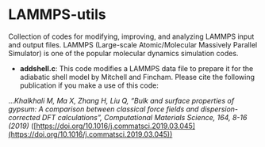 # LAMMPS-utils
Collection of codes for modifying, improving, and analyzing LAMMPS input and output files. LAMMPS (Large-scale Atomic/Molecular Massively Parallel Simulator) is one of the popular molecular dynamics simulation codes.

* __addshell.c__: This code modifies a LAMMPS data file to prepare it for the adiabatic shell model by Mitchell and Fincham. Please cite the following publication if you make a use of this code:

...*Khalkhali M, Ma X, Zhang H, Liu Q, “Bulk and surface properties of gypsum: A comparison between classical force fields and dispersion-corrected DFT calculations”, Computational Materials Science, 164, 8-16 (2019)* ([https://doi.org/10.1016/j.commatsci.2019.03.045](https://doi.org/10.1016/j.commatsci.2019.03.045))
